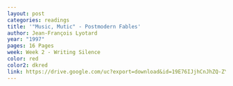 ```yaml
---
layout: post
categories: readings
title: '"Music, Mutic" - Postmodern Fables'
author: Jean-François Lyotard
year: "1997"
pages: 16 Pages
week: Week 2 - Writing Silence
color: red
color2: dkred
link: https://drive.google.com/uc?export=download&id=19E76IJjhCnJhZQ-ZYRQslP8wBZqri_Hw
---
```

